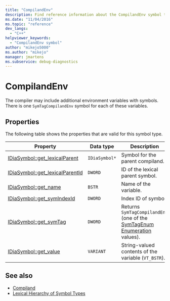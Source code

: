 ```yaml
---
title: "CompilandEnv"
description: Find reference information about the CompilandEnv symbol type (SymTagCompilandEnv) in the Visual Studio debug interface access SDK.
ms.date: "11/04/2016"
ms.topic: "reference"
dev_langs:
  - "C++"
helpviewer_keywords:
  - "CompilandEnv symbol"
author: "mikejo5000"
ms.author: "mikejo"
manager: jmartens
ms.subservice: debug-diagnostics
---
```

# CompilandEnv

The compiler may include additional environment variables with symbols. There is one `SymTagCompilandEnv` symbol for each of these variables.

## Properties
 The following table shows the properties that are valid for this symbol type.

|Property|Data type|Description|
|--------------|---------------|-----------------|
|[IDiaSymbol::get_lexicalParent](../../debugger/debug-interface-access/idiasymbol-get-lexicalparent.md)|`IDiaSymbol*`|Symbol for the parent compiland.|
|[IDiaSymbol::get_lexicalParentId](../../debugger/debug-interface-access/idiasymbol-get-lexicalparentid.md)|`DWORD`|ID of the lexical parent symbol.|
|[IDiaSymbol::get_name](../../debugger/debug-interface-access/idiasymbol-get-name.md)|`BSTR`|Name of the variable.|
|[IDiaSymbol::get_symIndexId](../../debugger/debug-interface-access/idiasymbol-get-symindexid.md)|`DWORD`|Index ID of symbol.|
|[IDiaSymbol::get_symTag](../../debugger/debug-interface-access/idiasymbol-get-symtag.md)|`DWORD`|Returns `SymTagCompilandEnv` (one of the [SymTagEnum Enumeration](../../debugger/debug-interface-access/symtagenum.md) values).|
|[IDiaSymbol::get_value](../../debugger/debug-interface-access/idiasymbol-get-value.md)|`VARIANT`|String-valued contents of the variable (`VT_BSTR`).|

## See also
- [Compiland](../../debugger/debug-interface-access/compiland.md)
- [Lexical Hierarchy of Symbol Types](../../debugger/debug-interface-access/lexical-hierarchy-of-symbol-types.md)